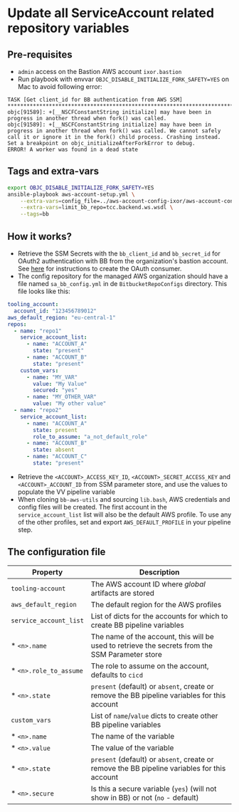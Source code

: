 # Update all ServiceAccount related repository variables

## Pre-requisites

* `admin` access on the Bastion AWS account `ixor.bastion`
* Run playbook with envvar `OBJC_DISABLE_INITIALIZE_FORK_SAFETY=YES` on Mac to avoid
  following error:

```
TASK [Get client_id for BB authentication from AWS SSM] ***********************************************************************************************************************************************************************************
objc[91589]: +[__NSCFConstantString initialize] may have been in progress in another thread when fork() was called.
objc[91589]: +[__NSCFConstantString initialize] may have been in progress in another thread when fork() was called. We cannot safely call it or ignore it in the fork() child process. Crashing instead. Set a breakpoint on objc_initializeAfterForkError to debug.
ERROR! A worker was found in a dead state
```

## Tags and extra-vars

```bash
export OBJC_DISABLE_INITIALIZE_FORK_SAFETY=YES
ansible-playbook aws-account-setup.yml \
    --extra-vars=config_file=../aws-account-config-ixor/aws-account-config.yml \
    --extra-vars=limit_bb_repo=tcc.backend.ws.wsdl \
    --tags=bb
```

## How it works?

* Retrieve the SSM Secrets with the `bb_client_id` and `bb_secret_id` for OAuth2
  authentication with BB from the organization's bastion account. See
  [here](https://support.atlassian.com/bitbucket-cloud/docs/use-oauth-on-bitbucket-cloud/)
  for instructions to create the OAuth consumer.
* The config repository for the managed AWS organization should have a file named
  `sa_bb_config.yml` in de `BitbucketRepoConfigs` directory. This file looks like this:

```yaml
tooling_account:
  account_id: "123456789012"
aws_default_region: "eu-central-1"
repos:
  - name: "repo1"
    service_account_list:
      - name: "ACCOUNT_A"
        state: "present"
      - name: "ACCOUNT_B"
        state: "present"
    custom_vars:
      - name: "MY_VAR"
        value: "My Value"
        secured: "yes"
      - name: "MY_OTHER_VAR"
        value: "My other value"
  - name: "repo2"
    service_account_list:
      - name: "ACCOUNT_A"
        state: present
        role_to_assume: "a_not_default_role"
      - name: "ACCOUNT_B"
        state: absent
      - name: "ACCOUNT_C"
        state: "present"
```
  
* Retrieve the `<ACCOUNT>_ACCESS_KEY_ID`, `<ACCOUNT>_SECRET_ACCESS_KEY` and
  `<ACCOUNT>_ACCOUNT_ID` from SSM parameter store, and use the values to
  populate the VV pipeline variable
* When cloning `bb-aws-utils` and sourcing `lib.bash`, AWS credentials and config
  files will be created. The first account in the `service_account_list` list will
  also be the default AWS profile. To use any of the other profiles, set and export
  `AWS_DEFAULT_PROFILE` in your pipeline step.

## The configuration file

| Property                | Description                                                                                     |
|-------------------------|-------------------------------------------------------------------------------------------------|  
| `tooling-account`       | The AWS account ID where _global_ artifacts are stored                                          |
| `aws_default_region`    | The default region for the AWS profiles                                                         |
| `service_account_list`  | List of dicts for the accounts for which to create BB pipeline variables                        |
|  * `<n>.name`           | The name of the account, this will be used to retrieve the secrets from the SSM Parameter store |
|  * `<n>.role_to_assume` | The role to assume on the account, defaults to `cicd`                                           |
|  * `<n>.state`          | `present` (default) or `absent`, create or remove the BB pipeline variables for this account    |
|  `custom_vars`          | List of `name`/`value` dicts to create other BB pipeline variables                              |
|  * `<n>.name`           | The name of the variable                                                                        |
|  * `<n>.value`          | The value of the variable                                                                       |
|  * `<n>.state`          | `present` (default) or `absent`, create or remove the BB pipeline variables for this account    |
|  * `<n>.secure`         | Is this a secure variable (`yes`) (will not show in BB) or not (`no` - default)                 |

